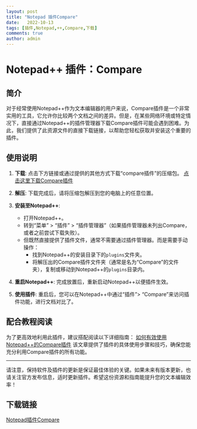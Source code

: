 ```yaml
---
layout: post
title: "Notepad 插件Compare"
date:   2022-10-13
tags: [插件,Notepad,++,Compare,下载]
comments: true
author: admin
---
```

# Notepad++ 插件：Compare

## 简介
对于经常使用Notepad++作为文本编辑器的用户来说，Compare插件是一个非常实用的工具，它允许你比较两个文档之间的差异。但是，在某些网络环境或特定情况下，直接通过Notepad++的插件管理器下载Compare插件可能会遇到困难。为此，我们提供了此资源文件的直接下载链接，以帮助您轻松获取并安装这个重要的插件。

## 使用说明
1. **下载**: 点击下方链接或通过提供的其他方式下载“compare插件”的压缩包。
   [点击这里下载Compare插件](链接应指向实际的下载地址，此处用文字代替)

2. **解压**: 下载完成后，请将压缩包解压到您的电脑上的任意位置。

3. **安装至Notepad++**:
    - 打开Notepad++。
    - 转到“菜单” > “插件” > “插件管理器”（如果插件管理器未列出Compare，或者之前尝试下载失败）。
    - 但既然直接提供了插件文件，通常不需要通过插件管理器。而是需要手动操作：
      - 找到Notepad++的安装目录下的`plugins`文件夹。
      - 将解压出的Compare插件文件夹（通常是名为“Compare”的文件夹），复制或移动到Notepad++的`plugins`目录内。

4. **重启Notepad++**: 完成放置后，重新启动Notepad++以便插件生效。

5. **使用插件**: 重启后，您可以在Notepad++中通过“插件”> “Compare”来访问插件功能，进行文档对比了。

## 配合教程阅读
为了更高效地利用此插件，建议搭配阅读以下详细指南：
[如何有效使用Notepad++的Compare插件](https://blog.csdn.net/weixin_43097562/article/details/137830782)
该文章提供了插件的具体使用步骤和技巧，确保您能充分利用Compare插件的所有功能。

---

请注意，保持软件及插件的更新是保证最佳体验的关键。如果未来有版本更新，也请关注官方发布信息，适时更新插件。希望这份资源和指南能提升您的文本编辑效率！

## 下载链接

[Notepad插件Compare](https://pan.quark.cn/s/4f1708302d34)